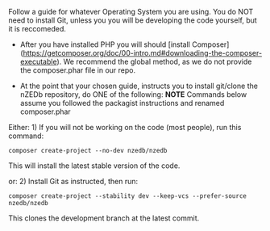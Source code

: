 Follow a guide for whatever Operating System you are using. You do NOT need to install Git, unless 
you you will be developing the code yourself, but it is reccomeded.

* After you have installed PHP you will should [install Composer]
(https://getcomposer.org/doc/00-intro.md#downloading-the-composer-executable). We recommend the 
global method, as we do not provide the composer.phar file in our repo.

* At the point that your chosen guide, instructs you to install git/clone the nZEDb repository, 
	do ONE of the following:
 	**NOTE** Commands below assume you followed the packagist instructions and renamed 
 	composer.phar

Either:
	1) If you will not be working on the code (most people), run this command:

	composer create-project --no-dev nzedb/nzedb
This will install the latest stable version of the code. 

or:
	2) Install Git as instructed, then run:

	composer create-project --stability dev --keep-vcs --prefer-source nzedb/nzedb
This clones the development branch at the latest commit.
